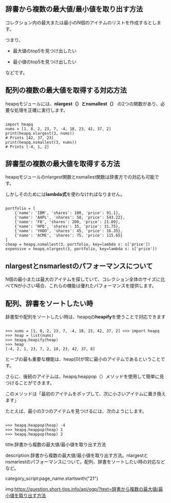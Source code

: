 


## 辞書から複数の最大値/最小値を取り出す方法

コレクション内の最大または最小のN個のアイテムのリストを作成するとします。

つまり、

- 最大値のtop5を見つけ出したい

- 最小値のtop5を見つけ出したい

などです。



## 配列の複数の最大値を取得する対応方法

heapqモジュールには、**nlargest（）とnsmallest（）** の2つの関数があり、必要な処理を正確に実行します。

<pre><code>
import heapq
nums = [1, 8, 2, 23, 7, -4, 18, 23, 42, 37, 2] 
print(heapq.nlargest(3, nums)) 
# Prints [42, 37, 23] 
print(heapq.nsmallest(3, nums)) 
# Prints [-4, 1, 2]
</code></pre>

## 辞書型の複数の最大値を取得する方法

heapqモジュールのnlargest関数とnsmallest関数は辞書方での対応も可能です。

しかしそのためには**lambda式**を使わなければなりません。

<pre><code>
portfolio = [
    {'name': 'IBM', 'shares': 100, 'price': 91.1},
    {'name': 'AAPL', 'shares': 50, 'price': 543.22},
    {'name': 'FB', 'shares': 200, 'price': 21.09},
    {'name': 'HPQ', 'shares': 35, 'price': 31.75},
    {'name': 'YHOO', 'shares': 45, 'price': 16.35},
    {'name': 'ACME', 'shares': 75, 'price': 115.65}
]
cheap = heapq.nsmallest(3, portfolio, key=lambda s: s['price'])
expensive = heapq.nlargest(3, portfolio, key=lambda s: s['price'])
</code></pre>


## nlargestとnsmarlestのパフォーマンスについて

N個の最小または最大のアイテムを探していて、コレクション全体のサイズに比べてNが小さい場合、これらの機能は優れたパフォーマンスを提供します。


## 配列、辞書をソートしたい時

辞書型や配列をソートしたい時は、heapqの**heapify**を使うことで対応できます

<pre><code>
>>> nums = [1, 8, 2, 23, 7, -4, 18, 23, 42, 37, 2] >>> import heapq
>>> heap = list(nums)
>>> heapq.heapify(heap)
>>> heap
[-4, 2, 1, 23, 7, 2, 18, 23, 42, 37, 8]
</code></pre>

ヒープの最も重要な機能は、heap[0]が常に最小のアイテムであるということです。

さらに、後続のアイテムは、heapq.heappop（）メソッドを使用して簡単に見つけることができます。

このメソッドは「最初のアイテムをポップして、次に小さいアイテムに置き換えます」

たとえば、最小の3つのアイテムを見つけるには、次のようにします。

<pre><code>
>>> heapq.heappop(heap) -4
>>> heapq.heappop(heap) 1
>>> heapq.heappop(heap) 2
</code></pre>




title:辞書から複数の最大値/最小値を取り出す方法

description:辞書から複数の最大値/最小値を取り出す方法。nlargestとnsmarlestのパフォーマンスについて。配列、辞書をソートしたい時の対応などなど。

category_script:page_name.startswith("21")

img:https://question.short-tips.info/api/ogp/?text=辞書から複数の最大値/最小値を取り出す方法



